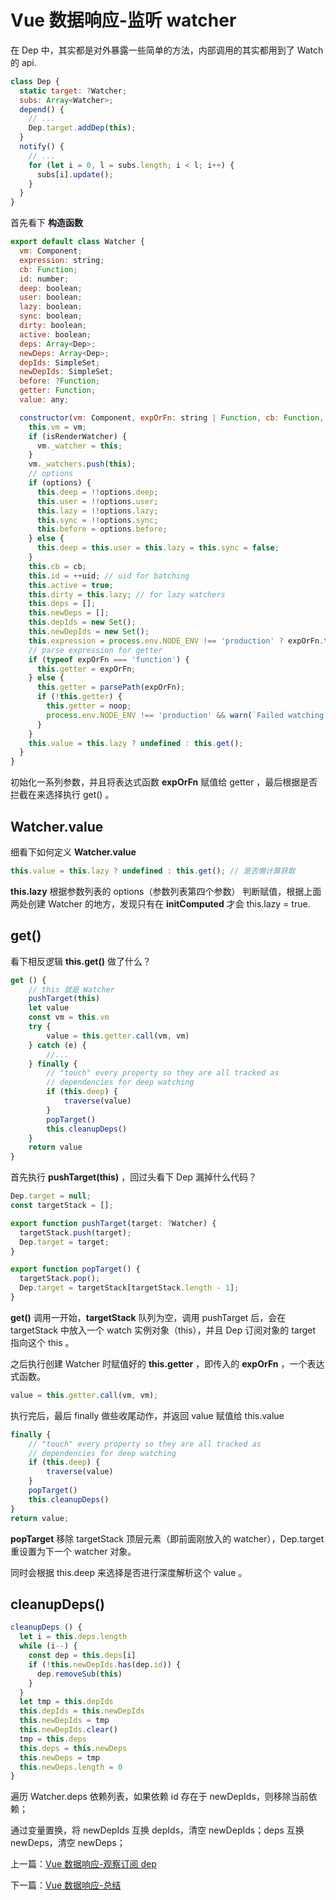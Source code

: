 # Vue 数据响应-监听 watcher

在 Dep 中，其实都是对外暴露一些简单的方法，内部调用的其实都用到了 Watch 的 api.

```js
class Dep {
  static target: ?Watcher;
  subs: Array<Watcher>;
  depend() {
    // ...
    Dep.target.addDep(this);
  }
  notify() {
    // ...
    for (let i = 0, l = subs.length; i < l; i++) {
      subs[i].update();
    }
  }
}
```

首先看下 **构造函数**

```js
export default class Watcher {
  vm: Component;
  expression: string;
  cb: Function;
  id: number;
  deep: boolean;
  user: boolean;
  lazy: boolean;
  sync: boolean;
  dirty: boolean;
  active: boolean;
  deps: Array<Dep>;
  newDeps: Array<Dep>;
  depIds: SimpleSet;
  newDepIds: SimpleSet;
  before: ?Function;
  getter: Function;
  value: any;

  constructor(vm: Component, expOrFn: string | Function, cb: Function, options?: ?Object, isRenderWatcher?: boolean) {
    this.vm = vm;
    if (isRenderWatcher) {
      vm._watcher = this;
    }
    vm._watchers.push(this);
    // options
    if (options) {
      this.deep = !!options.deep;
      this.user = !!options.user;
      this.lazy = !!options.lazy;
      this.sync = !!options.sync;
      this.before = options.before;
    } else {
      this.deep = this.user = this.lazy = this.sync = false;
    }
    this.cb = cb;
    this.id = ++uid; // uid for batching
    this.active = true;
    this.dirty = this.lazy; // for lazy watchers
    this.deps = [];
    this.newDeps = [];
    this.depIds = new Set();
    this.newDepIds = new Set();
    this.expression = process.env.NODE_ENV !== 'production' ? expOrFn.toString() : '';
    // parse expression for getter
    if (typeof expOrFn === 'function') {
      this.getter = expOrFn;
    } else {
      this.getter = parsePath(expOrFn);
      if (!this.getter) {
        this.getter = noop;
        process.env.NODE_ENV !== 'production' && warn(`Failed watching path: "${expOrFn}" ` + 'Watcher only accepts simple dot-delimited paths. ' + 'For full control, use a function instead.', vm);
      }
    }
    this.value = this.lazy ? undefined : this.get();
  }
}
```

初始化一系列参数，并且将表达式函数 **expOrFn** 赋值给 getter ，最后根据是否拦截在来选择执行 get() 。

## Watcher.value

细看下如何定义 **Watcher.value**

```js
this.value = this.lazy ? undefined : this.get(); // 是否懒计算获取
```

**this.lazy** 根据参数列表的 options（参数列表第四个参数） 判断赋值，根据上面两处创建 Watcher 的地方，发现只有在 **initComputed** 才会 this.lazy = true.

## get()

看下相反逻辑 **this.get()** 做了什么？

```js
get () {
    // this 就是 Watcher
    pushTarget(this)
    let value
    const vm = this.vm
    try {
        value = this.getter.call(vm, vm)
    } catch (e) {
        //...
    } finally {
        // "touch" every property so they are all tracked as
        // dependencies for deep watching
        if (this.deep) {
            traverse(value)
        }
        popTarget()
        this.cleanupDeps()
    }
    return value
}
```

首先执行 **pushTarget(this)** ，回过头看下 Dep 漏掉什么代码？

```js
Dep.target = null;
const targetStack = [];

export function pushTarget(target: ?Watcher) {
  targetStack.push(target);
  Dep.target = target;
}

export function popTarget() {
  targetStack.pop();
  Dep.target = targetStack[targetStack.length - 1];
}
```

**get()** 调用一开始，**targetStack** 队列为空，调用 pushTarget 后，会在 targetStack 中放入一个 watch 实例对象（this），并且 Dep 订阅对象的 target 指向这个 this 。

之后执行创建 Watcher 时赋值好的 **this.getter** ，即传入的 **expOrFn** ，一个表达式函数。

```js
value = this.getter.call(vm, vm);
```

执行完后，最后 finally 做些收尾动作，并返回 value 赋值给 this.value

```js
finally {
    // "touch" every property so they are all tracked as
    // dependencies for deep watching
    if (this.deep) {
        traverse(value)
    }
    popTarget()
    this.cleanupDeps()
}
return value;
```

**popTarget** 移除 targetStack 顶层元素（即前面刚放入的 watcher），Dep.target 重设置为下一个 watcher 对象。

同时会根据 this.deep 来选择是否进行深度解析这个 value 。

## cleanupDeps()

```js
cleanupDeps () {
  let i = this.deps.length
  while (i--) {
    const dep = this.deps[i]
    if (!this.newDepIds.has(dep.id)) {
      dep.removeSub(this)
    }
  }
  let tmp = this.depIds
  this.depIds = this.newDepIds
  this.newDepIds = tmp
  this.newDepIds.clear()
  tmp = this.deps
  this.deps = this.newDeps
  this.newDeps = tmp
  this.newDeps.length = 0
}
```

遍历 Watcher.deps 依赖列表，如果依赖 id 存在于 newDepIds，则移除当前依赖；

通过变量置换，将 newDepIds 互换 depIds，清空 newDepIds；deps 互换 newDeps，清空 newDeps；

上一篇：[Vue 数据响应-观察订阅 dep](./vue_learn_304_reactive_dep.md)

下一篇：[Vue 数据响应-总结](./vue_learn_306_reactive_end.md)
